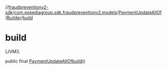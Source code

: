 //[fraudpreventionv2-sdk](../../../../index.md)/[com.expediagroup.sdk.fraudpreventionv2.models](../../index.md)/[PaymentUpdateAllOf](../index.md)/[Builder](index.md)/[build](build.md)

# build

[JVM]\

public final [PaymentUpdateAllOf](../index.md)[build](build.md)()
